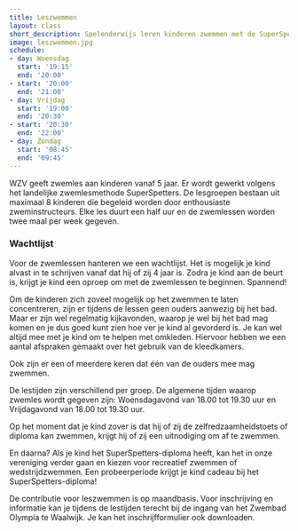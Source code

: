 ```yaml
---
title: Leszwemmen
layout: class
short_description: Spelenderwijs leren kinderen zwemmen met de SuperSpetters-methode
image: leszwemmen.jpg
schedule:
- day: Woensdag
  start: '19:15'
  end: '20:00'
- start: '20:00'
  end: '21:00'
- day: Vrijdag
  start: '19:00'
  end: '20:30'
- start: '20:30'
  end: '22:00'
- day: Zondag
  start: '08:45'
  end: '09:45'
---
```


WZV geeft zwemles aan kinderen vanaf 5 jaar. Er wordt gewerkt volgens het landelijke zwemlesmethode SuperSpetters. De lesgroepen bestaan uit maximaal 8 kinderen die begeleid worden door enthousiaste zweminstructeurs. Elke les duurt een half uur en de zwemlessen worden twee maal per week gegeven.

### Wachtlijst
Voor de zwemlessen hanteren we een wachtlijst. Het is mogelijk je kind alvast in te schrijven vanaf dat hij of zij 4 jaar is. Zodra je kind aan de beurt is, krijgt je kind een oproep om met de zwemlessen te beginnen. Spannend!

Om de kinderen zich zoveel mogelijk op het zwemmen te laten concentreren, zijn er tijdens de lessen geen ouders aanwezig bij het bad. Maar er zijn wel regelmatig kijkavonden, waarop je wel bij het bad mag komen en je dus goed kunt zien hoe ver je kind al gevorderd is. Je kan wel altijd mee met je kind om te helpen met omkleden. Hiervoor hebben we een aantal afspraken gemaakt over het gebruik van de kleedkamers.

Ook zijn er een of meerdere keren dat één van de ouders mee mag zwemmen.

De lestijden zijn verschillend per groep. De algemene tijden waarop zwemles wordt gegeven zijn: Woensdagavond van 18.00 tot 19.30 uur en Vrijdagavond van 18.00 tot 19.30 uur.

Op het moment dat je kind zover is dat hij of zij de zelfredzaamheidstoets of diploma kan zwemmen, krijgt hij of zij een uitnodiging om af te zwemmen.

En daarna? Als je kind het SuperSpetters-diploma heeft, kan het in onze vereniging verder gaan en kiezen voor recreatief zwemmen of wedstrijdzwemmen. Een probeerperiode krijgt je kind cadeau bij het SuperSpetters-diploma!

De contributie voor leszwemmen is op maandbasis. Voor inschrijving en informatie kan je tijdens de lestijden terecht bij de ingang van het Zwembad Olympia te Waalwijk. Je kan het inschrijfformulier ook downloaden.
